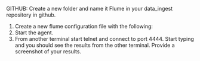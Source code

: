 ﻿GITHUB:
Create a new folder and name it Flume in your data_ingest repository in github.
1. Create a new flume configuration file with the following:
2. Start the agent.
3. From another terminal start telnet and connect to port 4444. Start typing and you should see the
results from the other terminal. Provide a screenshot of your results.
